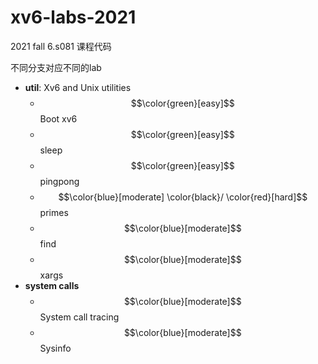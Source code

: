 # xv6-labs-2021
2021 fall 6.s081 课程代码

不同分支对应不同的lab

- **util**: Xv6 and Unix utilities
  - $$\color{green}[easy]$$ Boot xv6
  - $$\color{green}[easy]$$ sleep
  - $$\color{green}[easy]$$ pingpong
  - $$\color{blue}[moderate] \color{black}/ \color{red}[hard]$$ primes
  - $$\color{blue}[moderate]$$ find
  - $$\color{blue}[moderate]$$ xargs
- **system calls**
  - $$\color{blue}[moderate]$$ System call tracing
  - $$\color{blue}[moderate]$$ Sysinfo
